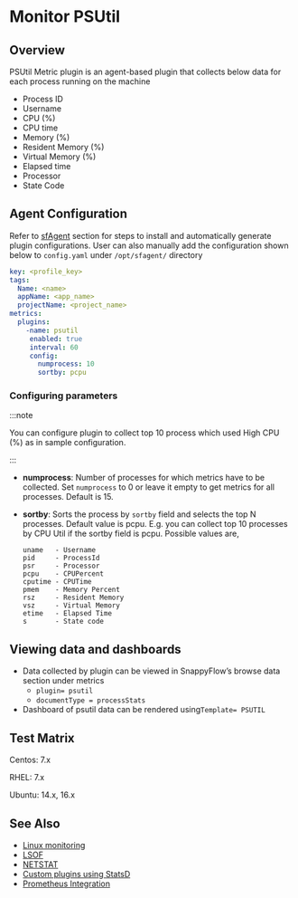 # Monitor PSUtil

## Overview

PSUtil Metric plugin is an agent-based plugin that collects below data for each process running on the machine

- Process ID
- Username
- CPU (%)
- CPU time
- Memory (%)
- Resident Memory (%)
- Virtual Memory (%)
- Elapsed time
- Processor
- State Code

## Agent Configuration

Refer to [sfAgent](/docs/selfhosted-lite/Quick_Start/getting_started#sfagent) section for steps to install and automatically generate plugin configurations. User can also manually add the configuration shown below to `config.yaml` under `/opt/sfagent/` directory

```yaml
key: <profile_key> 
tags: 
  Name: <name> 
  appName: <app_name> 
  projectName: <project_name> 
metrics: 
  plugins: 
    -name: psutil 
     enabled: true 
     interval: 60 
     config: 
       numprocess: 10 
       sortby: pcpu 
```

### Configuring parameters

:::note

You can configure plugin to collect top 10 process which used High CPU (%) as in sample configuration.

:::

- **numprocess**: Number of processes for which metrics have to be collected. Set `numprocess` to 0 or leave it empty to get metrics for all processes. Default is 15.
- **sortby**: Sorts the process by `sortby` field and selects the top N processes. Default value is pcpu. E.g. you can collect top 10 processes by CPU Util if the sortby field is pcpu. Possible values are,

  ```shell
  uname   - Username 
  pid     - ProcessId 
  psr     - Processor 
  pcpu    - CPUPercent 
  cputime - CPUTime 
  pmem    - Memory Percent 
  rsz     - Resident Memory 
  vsz     - Virtual Memory 
  etime   - Elapsed Time 
  s       - State code 
  ```

## Viewing data and dashboards

- Data collected by plugin can be viewed in SnappyFlow’s browse data section under metrics
  - `plugin= psutil`
  - `documentType = processStats`
- Dashboard of psutil data can be rendered using`Template= PSUTIL`

## Test Matrix

Centos: 7.x

RHEL: 7.x

Ubuntu: 14.x, 16.x

## See Also

- [Linux monitoring](/docs/selfhosted-lite/integrations/os/linux/linux_os)
- [LSOF](/docs/selfhosted-lite/integrations/os/linux/lsof)
- [NETSTAT](/docs/selfhosted-lite/integrations/os/linux/netstat)
- [Custom plugins using StatsD](/docs/selfhosted-lite/integrations/statsd/custom_monitoring)
- [Prometheus Integration](/docs/selfhosted-lite/Integrations/kubernetes/prometheus_exporter)